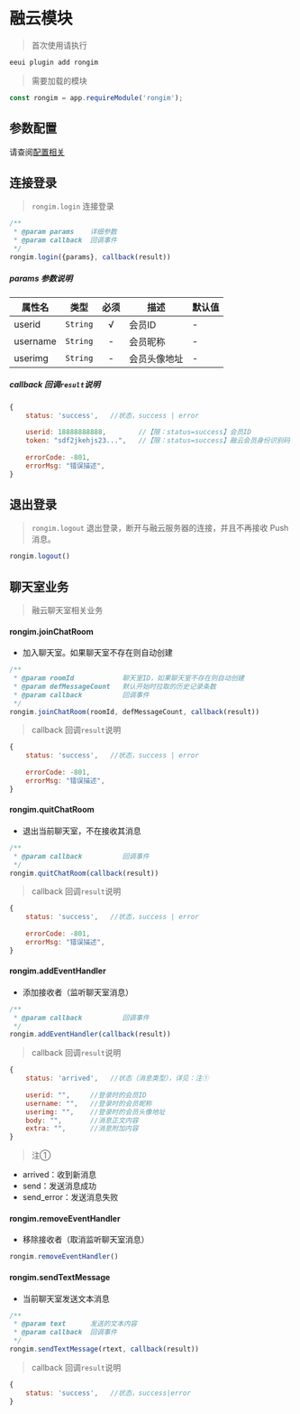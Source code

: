 # 融云模块

> 首次使用请执行

```bash
eeui plugin add rongim
```

> 需要加载的模块

```js
const rongim = app.requireModule('rongim');
```

## 参数配置

请查阅[配置相关](../guide/config.html)

## 连接登录

> `rongim.login` 连接登录

```js
/**
 * @param params    详细参数
 * @param callback  回调事件
 */
rongim.login({params}, callback(result))
``` 

##### params 参数说明

| 属性名 | 类型 | 必须 | 描述 | 默认值 |
| --- | --- | :-: | --- | --- |
| userid | `String` | √ | 会员ID | - |
| username | `String` | - | 会员昵称 | - |
| userimg | `String` | - | 会员头像地址 | - |

##### callback 回调`result`说明

```js
{
    status: 'success',   //状态，success | error
    
    userid: 18888888888,        //【限：status=success】会员ID
    token: "sdf2jkehjs23...",   //【限：status=success】融云会员身份识别码
    
    errorCode: -801,
    errorMsg: "错误描述",
}
```

## 退出登录

> `rongim.logout` 退出登录，断开与融云服务器的连接，并且不再接收 Push 消息。

```js
rongim.logout()
```

## 聊天室业务

> 融云聊天室相关业务

#### rongim.joinChatRoom

* 加入聊天室。如果聊天室不存在则自动创建

```js
/**
 * @param roomId            聊天室ID，如果聊天室不存在则自动创建
 * @param defMessageCount   默认开始时拉取的历史记录条数
 * @param callback          回调事件
 */
rongim.joinChatRoom(roomId, defMessageCount, callback(result))
``` 

> callback 回调`result`说明

```js
{
    status: 'success',   //状态，success | error
    
    errorCode: -801,
    errorMsg: "错误描述",
}
```

#### rongim.quitChatRoom

* 退出当前聊天室，不在接收其消息

```js
/**
 * @param callback          回调事件
 */
rongim.quitChatRoom(callback(result))
``` 

> callback 回调`result`说明

```js
{
    status: 'success',   //状态，success | error
    
    errorCode: -801,
    errorMsg: "错误描述",
}
```

#### rongim.addEventHandler

* 添加接收者（监听聊天室消息）

```js
/**
 * @param callback          回调事件
 */
rongim.addEventHandler(callback(result))
``` 

> callback 回调`result`说明

```js
{
    status: 'arrived',   //状态（消息类型），详见：注①
    
    userid: "",     //登录时的会员ID
    username: "",   //登录时的会员昵称
    userimg: "",    //登录时的会员头像地址
    body: "",       //消息正文内容
    extra: "",      //消息附加内容
}
```

> 注①

* arrived：收到新消息
* send：发送消息成功
* send_error：发送消息失败


#### rongim.removeEventHandler

* 移除接收者（取消监听聊天室消息）

```js
rongim.removeEventHandler()
``` 

#### rongim.sendTextMessage

* 当前聊天室发送文本消息

```js
/**
 * @param text      发送的文本内容
 * @param callback  回调事件
 */
rongim.sendTextMessage(rtext, callback(result))
``` 

> callback 回调`result`说明

```js
{
    status: 'success',   //状态，success|error
}
```
